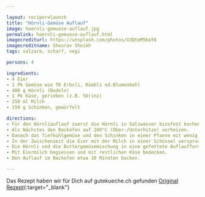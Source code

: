 ```yaml
---

layout: reciperelaunch
title: "Hörnli-Gemüse Auflauf"
image: hoernli-gemuese-auflauf.jpg
permalink: hoernli-gemuese-auflauf.html
imagecrediturl: https://unsplash.com/photos/G3QteM5boY8
imagecreditname: Shourav Sheikh
tags: salzarm, scharf, vegi

persons: 4

ingredients:
- 4 Eier
- 1 Pk Gemüse wie TK Erbsli, Rüebli od.Blumenkohl
- 400 g Hörnli (Nudeln)
- 1 Pk Käse, gerieben (z.B. Sbrinz)
- 250 ml Milch
- 150 g Schinken, gewürfelt

directions:
- Für den Hörnliauflauf zuerst die Hörnli in Salzwasser bissfest kochen, durch ein Sieb abseihen und mit kalten Wasser abschrecken.
- Als Nächstes den Backofen auf 200°C (Ober-/Unterhitze) vorheizen.
- Danach das Tiefkühlgemüse und den Schinken in einer Pfanne mit wenig Fett anbraten und nach ca. einer Minute mit wenig Wasser aufgiessen und für 5 Minuten mit Deckel bei niedrigerer Stufe dämpfen lassen.
- In der Zwischenzeit die Eier mit der Milch in einer Schüssel versprudeln.
- Die Hörnli und die Buttergemüsemischung in eine gefettete Auflaufform geben und verrühren. Mit der halben Käsemenge bestreuen und mit Salz und Pfeffer würzen.
- Mit Eiermilch begiessen und mit restlichen Käse bedecken.
- Den Auflauf im Backofen etwa 30 Minuten backen.

---
```


Das Rezept haben wir für Dich auf gutekueche.ch gefunden [Original Rezept](
https://www.gutekueche.ch/hoernliauflauf-mit-gemuese-rezept-5841){:target="_blank"}